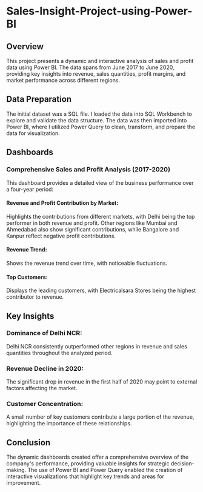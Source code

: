# Sales-Insight-Project-using-Power-BI
## Overview
This project presents a dynamic and interactive analysis of sales and profit data using Power BI. The data spans from June 2017 to June 2020, providing key insights into revenue, sales quantities, profit margins, and market performance across different regions.

## Data Preparation
The initial dataset was a SQL file. I loaded the data into SQL Workbench to explore and validate the data structure. The data was then imported into Power BI, where I utilized Power Query to clean, transform, and prepare the data for visualization.

## Dashboards
### Comprehensive Sales and Profit Analysis (2017-2020)
This dashboard provides a detailed view of the business performance over a four-year period:
#### Revenue and Profit Contribution by Market:
Highlights the contributions from different markets, with Delhi being the top performer in both revenue and profit. Other regions like Mumbai and Ahmedabad also show significant contributions, while Bangalore and Kanpur reflect negative profit contributions.
#### Revenue Trend: 
Shows the revenue trend over time, with noticeable fluctuations.
#### Top Customers:
Displays the leading customers, with Electricalsara Stores being the highest contributor to revenue.

## Key Insights
### Dominance of Delhi NCR:
Delhi NCR consistently outperformed other regions in revenue and sales quantities throughout the analyzed period.
### Revenue Decline in 2020: 
The significant drop in revenue in the first half of 2020 may point to external factors affecting the market.
### Customer Concentration:
A small number of key customers contribute a large portion of the revenue, highlighting the importance of these relationships.

## Conclusion
The dynamic dashboards created offer a comprehensive overview of the company's performance, providing valuable insights for strategic decision-making. The use of Power BI and Power Query enabled the creation of interactive visualizations that highlight key trends and areas for improvement.


